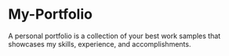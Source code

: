 # My-Portfolio
A personal portfolio is a collection of your best work samples that showcases my skills, experience, and accomplishments.
